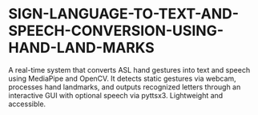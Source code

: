 # SIGN-LANGUAGE-TO-TEXT-AND-SPEECH-CONVERSION-USING-HAND-LAND-MARKS
A real-time system that converts ASL hand gestures into text and speech using MediaPipe and OpenCV. It detects static gestures via webcam, processes hand landmarks, and outputs recognized letters through an interactive GUI with optional speech via pyttsx3. Lightweight and accessible.
